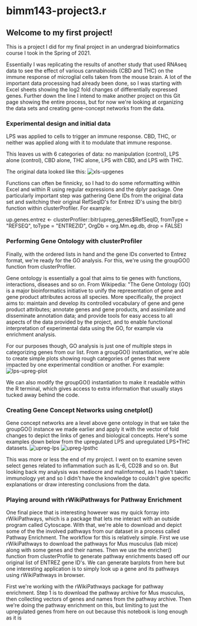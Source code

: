 # bimm143-project3.r

## Welcome to my first project! 

This is a project I did for my final project in an undergrad bioinformatics course I took in the Spring of 2021. 

Essentially I was replicating the results of another study that used RNAseq data to see the effect of various cannabinoids (CBD and THC) on the immune response of microglial cells taken from the mouse brain. 
A lot of the important data processing had already been done, so I was starting with Excel sheets showing the log2 fold changes of differentially expressed genes. 
Further down the line I intend to make another project on this Git page showing the entire process, but for now we're looking at organizing the data sets and creating gene-concept networks from the data. 

### Experimental design and initial data
LPS was applied to cells to trigger an immune response. 
CBD, THC, or neither was applied along with it to modulate that immune response. 

This leaves us with 6 categories of data: 
no manipulation (control), LPS alone (control), 
CBD alone, THC alone, LPS with CBD, and LPS with THC. 

The original data looked like this: 
![xls-upgenes](https://user-images.githubusercontent.com/32500894/149410206-232516ea-8434-4cee-a8a3-a82233576e5a.png)

Functions can often be finnicky, so I had to do some reformatting within Excel and within R using regular expressions and the dplyr package. 
One particularly important step was gathering Gene IDs from the original data set and switching their original RefSeqID's for Entrez ID's using the bitr() function within clusterProfiler. 
For example: 

up.genes.entrez <- clusterProfiler::bitr(upreg_genes$RefSeqID, fromType = "REFSEQ", toType = "ENTREZID", OrgDb = org.Mm.eg.db, drop = FALSE)


### Performing Gene Ontology with clusterProfiler

Finally, with the ordered lists in hand and the gene IDs converted to Entrez format, we're ready for the GO analysis. 
For this, we're using the groupGO() function from clusterProfiler. 

Gene ontology is essentially a goal that aims to tie genes with functions, interactions, diseases and so on. 
From Wikipedia: "The Gene Ontology (GO) is a major bioinformatics initiative to unify the representation of gene and gene product attributes across all species.
More specifically, the project aims to: maintain and develop its controlled vocabulary of gene and gene product attributes; annotate genes and gene products, and assimilate and disseminate annotation data; and provide tools for easy access to all aspects of the data provided by the project, and to enable functional interpretation of experimental data using the GO, for example via enrichment analysis.

For our purposes though, GO analysis is just one of multiple steps in categorizing genes from our list. 
From a groupGO() instantiation, we're able to create simple plots showing rough categories of genes that were impacted by one experimental condition or another. 
For example:
![lps-upreg-plot](https://user-images.githubusercontent.com/32500894/149413608-a0529ddf-b21f-4a60-b977-f510ca9e535b.png)

We can also modify the groupGO() instantiation to make it readable within the R terminal, which gives access to extra information that usually stays tucked away behind the code. 

### Creating Gene Concept Networks using cnetplot()

Gene concept networks are a level above gene ontology in that we take the groupGO() instance we made earlier and apply it with the vector of fold changes to depict the links of genes and biological concepts. 
Here's some examples down below from the upregulated LPS and upregulated LPS+THC datasets. 
![upreg-lps](https://user-images.githubusercontent.com/32500894/149416022-6791649e-555e-436e-906c-f04860fe84ac.png)
![upreg-lpsthc](https://user-images.githubusercontent.com/32500894/149415913-ee6e43e5-decf-4176-957c-7e94222943a1.png)

This was more or less the end of my project. I went on to examine seven select genes related to inflammation such as IL-6, CD28 and so on.
But looking back my analysis was mediocre and malinformed, as I hadn't taken immunology yet and so I didn't have the knowledge to couldn't give specific explanations or draw interesting conclusions from the data.

### Playing around with rWikiPathways for Pathway Enrichment

One final piece that is interesting however was my quick forray into rWikiPathways, which is a package that lets me interact with an outside program called Cytoscape.
With that, we're able to download and depict some of the the involved pathways from our dataset in a process called Pathway Enrichment.
The workflow for this is relatively simple.
First we use rWikiPathways to download the pathways for Mus musculus (lab mice) along with some genes and their names. 
Then we use the enricher() function from clusterProfile to generate pathway enrichments based off our original list of ENTREZ gene ID's. 
We can generate barplots from here but one interesting application is to simply look up a gene and its pathways using rWikiPathways in browser.



First we're working with the rWikiPathways package for pathway enrichment. Step 1 is to download the pathway archive for Mus musculus, then collecting vectors of genes and names from the pathway archive. 
Then we're doing the pathway enrichment on this, but limiting to just the upregulated genes from here on out because this notebook is long enough as it is
